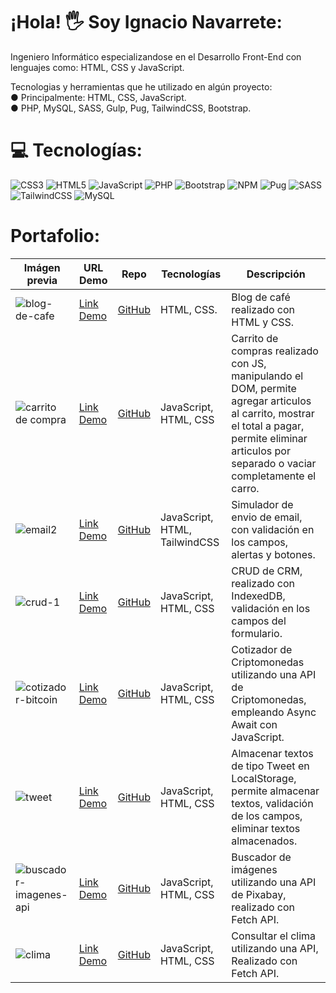 # ¡Hola! 🖐 Soy Ignacio Navarrete:
Ingeniero Informático especializandose en el Desarrollo Front-End con lenguajes como: HTML, CSS y JavaScript.<br>

Tecnologias y herramientas que he utilizado en algún proyecto: <br>
● Principalmente: HTML, CSS, JavaScript. <br>
● PHP, MySQL, SASS, Gulp, Pug, TailwindCSS, Bootstrap. <br>



# 💻 Tecnologías:
![CSS3](https://img.shields.io/badge/css3-%231572B6.svg?style=for-the-badge&logo=css3&logoColor=white) ![HTML5](https://img.shields.io/badge/html5-%23E34F26.svg?style=for-the-badge&logo=html5&logoColor=white) ![JavaScript](https://img.shields.io/badge/javascript-%23323330.svg?style=for-the-badge&logo=javascript&logoColor=%23F7DF1E) ![PHP](https://img.shields.io/badge/php-%23777BB4.svg?style=for-the-badge&logo=php&logoColor=white) ![Bootstrap](https://img.shields.io/badge/bootstrap-%23563D7C.svg?style=for-the-badge&logo=bootstrap&logoColor=white) ![NPM](https://img.shields.io/badge/NPM-%23000000.svg?style=for-the-badge&logo=npm&logoColor=white) ![Pug](https://img.shields.io/badge/Pug-FFF?style=for-the-badge&logo=pug&logoColor=A86454) ![SASS](https://img.shields.io/badge/SASS-hotpink.svg?style=for-the-badge&logo=SASS&logoColor=white) ![TailwindCSS](https://img.shields.io/badge/tailwindcss-%2338B2AC.svg?style=for-the-badge&logo=tailwind-css&logoColor=white) ![MySQL](https://img.shields.io/badge/mysql-%2300f.svg?style=for-the-badge&logo=mysql&logoColor=white)


# Portafolio:

| Imágen previa                                                                                                                    | URL Demo                                                                         | Repo                                                                      | Tecnologías                    | Descripción                                       |
| -------------------------------------------------------------------------------------------------------------------------------- | -------------------------------------------------------------------------------- | ------------------------------------------------------------------------- | ------------------------------ |-------------------------------------------------- |
| ![blog-de-cafe](https://user-images.githubusercontent.com/108555863/195238387-b2df752b-0343-4cd9-9c17-8d18649d8c7f.png)          | <a href="https://ignacionav.github.io/py-blog-html-css/index.html">Link Demo</a> | <a href="https://github.com/IgnacioNav/py-blog-html-css">GitHub</a>       | HTML, CSS.                     | Blog de café realizado con HTML y CSS.            |
| ![carrito de compra](https://user-images.githubusercontent.com/108555863/195251415-63edf8df-49fe-40a6-87c8-1311eb6d23d3.png)     | <a href="https://ignacionav.github.io/py-carrito/">Link Demo</a>                 | <a href="https://github.com/IgnacioNav/py-carrito">GitHub</a>             | JavaScript, HTML, CSS          | Carrito de compras realizado con JS, manipulando el DOM, permite agregar articulos al carrito, mostrar el total a pagar, permite eliminar articulos por separado o vaciar completamente el carro. |
| ![email2](https://user-images.githubusercontent.com/108555863/195662521-1c613e90-33f4-443d-aedc-44da595c57c6.png)                | <a href="https://ignacionav.github.io/py-email2/">Link Demo</a>                  | <a href="https://github.com/IgnacioNav/py-email2">GitHub</a>              | JavaScript, HTML, TailwindCSS  | Simulador de envio de email, con validación en los campos, alertas y botones. |
| ![crud-1](https://user-images.githubusercontent.com/108555863/195247716-19a7b8ee-f22b-485b-93a5-f44cba081f42.gif)                | <a href="https://ignacionav.github.io/py-AdministrarUsuarios/">Link Demo</a>     | <a href="https://github.com/IgnacioNav/py-AdministrarUsuarios">GitHub</a> | JavaScript, HTML, CSS          | CRUD de CRM, realizado con IndexedDB, validación en los campos del formulario. |
| ![cotizador-bitcoin](https://user-images.githubusercontent.com/108555863/195241887-4a8f034c-bd8d-4abf-8c20-4a3c294f749e.png)     | <a href="https://ignacionav.github.io/py-API-Criptomonedas/">Link Demo</a>       | <a href="https://github.com/IgnacioNav/py-API-Criptomonedas">GitHub</a>   | JavaScript, HTML, CSS          | Cotizador de Criptomonedas utilizando una API de Criptomonedas, empleando Async Await con JavaScript. |
| ![tweet](https://user-images.githubusercontent.com/108555863/195248728-59add277-364e-44e7-9914-0076aa0141da.png)                 | <a href="https://ignacionav.github.io/py-Tweet-LocalStorage/">Link Demo</a>      | <a href="https://github.com/IgnacioNav/py-Tweet-LocalStorage">GitHub</a>  | JavaScript, HTML, CSS          | Almacenar textos de tipo Tweet en LocalStorage, permite almacenar textos, validación de los campos, eliminar textos almacenados. |
| ![buscador-imagenes-api](https://user-images.githubusercontent.com/108555863/195243699-435b5c7f-433b-413a-9a2f-8bcf7a1d50b4.png) | <a href="https://ignacionav.github.io/py-API-Imagenes/">Link Demo</a>            | <a href="https://github.com/IgnacioNav/py-API-Imagenes">GitHub</a>        | JavaScript, HTML, CSS          | Buscador de imágenes utilizando una API de Pixabay, realizado con Fetch API. |
| ![clima](https://user-images.githubusercontent.com/108555863/195244326-be1a0dad-4099-4069-b648-b0280089268e.png)                 | <a href="https://ignacionav.github.io/py-API-Clima/">Link Demo</a>               | <a href="https://github.com/IgnacioNav/py-API-Clima">GitHub</a>           | JavaScript, HTML, CSS          | Consultar el clima utilizando una API, Realizado con Fetch API. |


